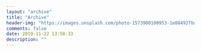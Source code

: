 ```yaml
---
layout: "archive"
title: "Archive"
header-img: "https://images.unsplash.com/photo-1573900100953-1e08492fba5c?ixlib=rb-1.2.1&ixid=eyJhcHBfaWQiOjEyMDd9&auto=format&fit=crop&w=1950&q=80"
comments: false
date: 2019-11-22 13:58:33
description: ""
---
```


